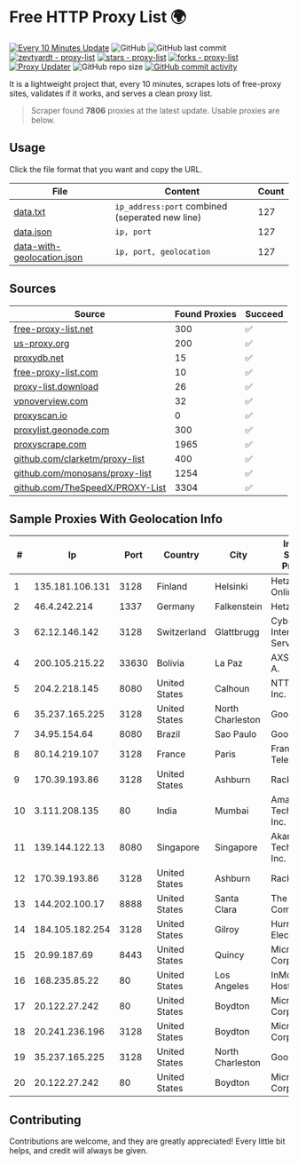 
# Free HTTP Proxy List 🌍

[![Every 10 Minutes Update](https://github.com/mertguvencli/http-proxy-list/actions/workflows/main.yml/badge.svg?branch=main)](https://github.com/mertguvencli/http-proxy-list/actions/workflows/main.yml)
![GitHub](https://img.shields.io/github/license/mertguvencli/http-proxy-list)
![GitHub last commit](https://img.shields.io/github/last-commit/mertguvencli/http-proxy-list)
[![zevtyardt - proxy-list](https://img.shields.io/static/v1?label=zevtyardt&message=proxy-list&color=blue&logo=github)](https://github.com/zevtyardt/proxy-list "Go to GitHub repo")
[![stars - proxy-list](https://img.shields.io/github/stars/zevtyardt/proxy-list?style=social)](https://github.com/zevtyardt/proxy-list)
[![forks - proxy-list](https://img.shields.io/github/forks/zevtyardt/proxy-list?style=social)](https://github.com/zevtyardt/proxy-list)
[![Proxy Updater](https://github.com/zevtyardt/proxy-list/workflows/Proxy%20Updater/badge.svg)](https://github.com/zevtyardt/proxy-list/actions?query=workflow:"Proxy+Updater")
![GitHub repo size](https://img.shields.io/github/repo-size/zevtyardt/proxy-list)
[![GitHub commit activity](https://img.shields.io/github/commit-activity/m/zevtyardt/proxy-list?logo=commits)](https://github.com/zevtyardt/proxy-list/commits/main)

It is a lightweight project that, every 10 minutes, scrapes lots of free-proxy sites, validates if it works, and serves a clean proxy list.

> Scraper found **7806** proxies at the latest update. Usable proxies are below.

## Usage

Click the file format that you want and copy the URL.

|File|Content|Count|
|----|-------|-----|
|[data.txt](https://raw.githubusercontent.com/mertguvencli/http-proxy-list/main/proxy-list/data.txt)|`ip_address:port` combined (seperated new line)|127|
|[data.json](https://raw.githubusercontent.com/mertguvencli/http-proxy-list/main/proxy-list/data.json)|`ip, port`|127|
|[data-with-geolocation.json](https://raw.githubusercontent.com/mertguvencli/http-proxy-list/main/proxy-list/data-with-geolocation.json)|`ip, port, geolocation`|127|

## Sources

|Source|Found Proxies|Succeed|
|------|-------------|-------|
|[free-proxy-list.net](https://free-proxy-list.net)|300|✅|
|[us-proxy.org](https://www.us-proxy.org)|200|✅|
|[proxydb.net](http://proxydb.net)|15|✅|
|[free-proxy-list.com](https://free-proxy-list.com/?page=&port=&type%5B%5D=http&type%5B%5D=https&up_time=0&search=Search)|10|✅|
|[proxy-list.download](https://www.proxy-list.download/HTTP)|26|✅|
|[vpnoverview.com](https://vpnoverview.com/privacy/anonymous-browsing/free-proxy-servers)|32|✅|
|[proxyscan.io](https://www.proxyscan.io)|0|✅|
|[proxylist.geonode.com](https://proxylist.geonode.com/api/proxy-list?limit=300&page=1&sort_by=lastChecked&sort_type=desc&protocols=http,https)|300|✅|
|[proxyscrape.com](https://api.proxyscrape.com/v2/?request=displayproxies&protocol=http&timeout=10000&country=all&ssl=all&anonymity=all)|1965|✅|
|[github.com/clarketm/proxy-list](https://raw.githubusercontent.com/clarketm/proxy-list/master/proxy-list-raw.txt)|400|✅|
|[github.com/monosans/proxy-list](https://raw.githubusercontent.com/monosans/proxy-list/main/proxies/http.txt)|1254|✅|
|[github.com/TheSpeedX/PROXY-List](https://raw.githubusercontent.com/TheSpeedX/PROXY-List/master/http.txt)|3304|✅|


## Sample Proxies With Geolocation Info

|#|Ip|Port|Country|City|Internet Service Provider|
|-|--|----|-------|----|-------------------------|
|1|135.181.106.131|3128|Finland|Helsinki|Hetzner Online GmbH|
|2|46.4.242.214|1337|Germany|Falkenstein|Hetzner|
|3|62.12.146.142|3128|Switzerland|Glattbrugg|Cyberlink Internet Services AG|
|4|200.105.215.22|33630|Bolivia|La Paz|AXS Bolivia S. A.|
|5|204.2.218.145|8080|United States|Calhoun|NTT America, Inc.|
|6|35.237.165.225|3128|United States|North Charleston|Google LLC|
|7|34.95.154.64|8080|Brazil|Sao Paulo|Google LLC|
|8|80.14.219.107|3128|France|Paris|France Telecom|
|9|170.39.193.86|3128|United States|Ashburn|Rackdog, LLC|
|10|3.111.208.135|80|India|Mumbai|Amazon Technologies Inc.|
|11|139.144.122.13|8080|Singapore|Singapore|Akamai Technologies, Inc.|
|12|170.39.193.86|3128|United States|Ashburn|Rackdog, LLC|
|13|144.202.100.17|8888|United States|Santa Clara|The Constant Company|
|14|184.105.182.254|3128|United States|Gilroy|Hurricane Electric LLC|
|15|20.99.187.69|8443|United States|Quincy|Microsoft Corporation|
|16|168.235.85.22|80|United States|Los Angeles|InMotion Hosting, Inc.|
|17|20.122.27.242|80|United States|Boydton|Microsoft Corporation|
|18|20.241.236.196|3128|United States|Boydton|Microsoft Corporation|
|19|35.237.165.225|3128|United States|North Charleston|Google LLC|
|20|20.122.27.242|80|United States|Boydton|Microsoft Corporation|



## Contributing

Contributions are welcome, and they are greatly appreciated! Every
little bit helps, and credit will always be given.

